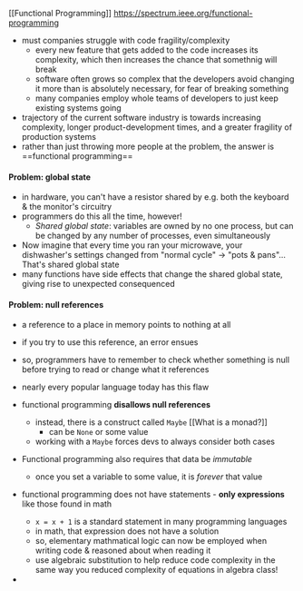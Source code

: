 [[Functional Programming]]
https://spectrum.ieee.org/functional-programming
- must companies struggle with code fragility/complexity
	- every new feature that gets added to the code increases its complexity, which then increases the chance that somethnig will break
	- software often grows so complex that the developers avoid changing it more than is absolutely necessary, for fear of breaking something
	- many companies employ whole teams of developers to just keep existing systems going
- trajectory of the current software industry is towards increasing complexity, longer product-development times, and a greater fragility of production systems
- rather than just throwing more people at the problem, the answer is ==functional programming==


#### Problem: global state
- in hardware, you can't have a resistor shared by e.g. both the keyboard & the monitor's circuitry
- programmers do this all the time, however! 
	- *Shared global state*: variables are owned by no one process, but can be changed by any number of processes, even simultaneously
- Now imagine that every time you ran your microwave, your dishwasher's settings changed from "normal cycle" -> "pots & pans"... That's shared global state
- many functions have side effects that change the shared global state, giving rise to unexpected consequenced

#### Problem: null references
- a reference to a place in memory points to nothing at all
- if you try to use this reference, an error ensues
- so, programmers have to remember to check whether something is null before trying to read or change what it references
- nearly every popular language today has this flaw
- functional programming **disallows null references**
	- instead, there is a construct called `Maybe` [[What is a monad?]]
		- can be `None` or some value
	- working with a `Maybe` forces devs to always consider both cases


- Functional programming also requires that data be *immutable*
	- once you set a variable to some value, it is *forever* that value
- functional programming does not have statements - **only expressions** like those found in math
	- `x = x + 1` is a standard statement in many programming languages
	- in math, that expression does not have a solution
	- so, elementary mathmatical logic can now be employed when writing code & reasoned about when reading it
	- use algebraic substitution to help reduce code complexity in the same way you reduced complexity of equations in algebra class!
- 